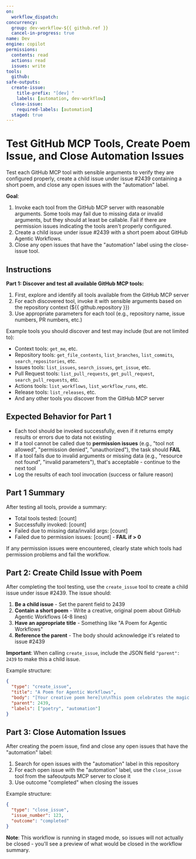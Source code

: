 ```yaml
---
on: 
  workflow_dispatch:
concurrency:
  group: dev-workflow-${{ github.ref }}
  cancel-in-progress: true
name: Dev
engine: copilot
permissions:
  contents: read
  actions: read
  issues: write
tools:
  github:
safe-outputs:
  create-issue:
    title-prefix: "[dev] "
    labels: [automation, dev-workflow]
  close-issue:
    required-labels: [automation]
  staged: true
---
```


# Test GitHub MCP Tools, Create Poem Issue, and Close Automation Issues

Test each GitHub MCP tool with sensible arguments to verify they are configured properly, create a child issue under issue #2439 containing a short poem, and close any open issues with the "automation" label.

**Goal**: 
1. Invoke each tool from the GitHub MCP server with reasonable arguments. Some tools may fail due to missing data or invalid arguments, but they should at least be callable. Fail if there are permission issues indicating the tools aren't properly configured.
2. Create a child issue under issue #2439 with a short poem about GitHub Agentic Workflows.
3. Close any open issues that have the "automation" label using the close-issue tool.

## Instructions

**Part 1: Discover and test all available GitHub MCP tools:**

1. First, explore and identify all tools available from the GitHub MCP server
2. For each discovered tool, invoke it with sensible arguments based on the repository context (${{ github.repository }})
3. Use appropriate parameters for each tool (e.g., repository name, issue numbers, PR numbers, etc.)

Example tools you should discover and test may include (but are not limited to):
- Context tools: `get_me`, etc.
- Repository tools: `get_file_contents`, `list_branches`, `list_commits`, `search_repositories`, etc.
- Issues tools: `list_issues`, `search_issues`, `get_issue`, etc.
- Pull Request tools: `list_pull_requests`, `get_pull_request`, `search_pull_requests`, etc.
- Actions tools: `list_workflows`, `list_workflow_runs`, etc.
- Release tools: `list_releases`, etc.
- And any other tools you discover from the GitHub MCP server

## Expected Behavior for Part 1

- Each tool should be invoked successfully, even if it returns empty results or errors due to data not existing
- If a tool cannot be called due to **permission issues** (e.g., "tool not allowed", "permission denied", "unauthorized"), the task should **FAIL** 
- If a tool fails due to invalid arguments or missing data (e.g., "resource not found", "invalid parameters"), that's acceptable - continue to the next tool
- Log the results of each tool invocation (success or failure reason)

## Part 1 Summary

After testing all tools, provide a summary:
- Total tools tested: [count]
- Successfully invoked: [count]
- Failed due to missing data/invalid args: [count]  
- Failed due to permission issues: [count] - **FAIL if > 0**

If any permission issues were encountered, clearly state which tools had permission problems and fail the workflow.

## Part 2: Create Child Issue with Poem

After completing the tool testing, use the `create_issue` tool to create a child issue under issue #2439. The issue should:

1. **Be a child issue** - Set the parent field to 2439
2. **Contain a short poem** - Write a creative, original poem about GitHub Agentic Workflows (4-8 lines)
3. **Have an appropriate title** - Something like "A Poem for Agentic Workflows"
4. **Reference the parent** - The body should acknowledge it's related to issue #2439

**Important**: When calling `create_issue`, include the JSON field `"parent": 2439` to make this a child issue.

Example structure:
```json
{
  "type": "create_issue",
  "title": "A Poem for Agentic Workflows",
  "body": "[Your creative poem here]\n\nThis poem celebrates the magic of agentic workflows!",
  "parent": 2439,
  "labels": ["poetry", "automation"]
}
```

## Part 3: Close Automation Issues

After creating the poem issue, find and close any open issues that have the "automation" label:

1. Search for open issues with the "automation" label in this repository
2. For each open issue with the "automation" label, use the `close_issue` tool from the safeoutputs MCP server to close it
3. Use outcome "completed" when closing the issues

Example structure:
```json
{
  "type": "close_issue",
  "issue_number": 123,
  "outcome": "completed"
}
```

**Note**: This workflow is running in staged mode, so issues will not actually be closed - you'll see a preview of what would be closed in the workflow summary.
